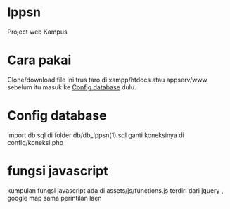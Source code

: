 # lppsn
Project web Kampus

# Cara pakai
Clone/download file ini trus taro di xampp/htdocs atau appserv/www
sebelum itu masuk ke <a href="#config-database">Config database</a> dulu.

# Config database

import db sql di folder db/db_lppsn(1).sql
ganti koneksinya di config/koneksi.php

# fungsi javascript

kumpulan fungsi javascript ada di assets/js/functions.js
terdiri dari jquery , google map sama perintilan laen

